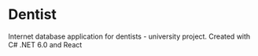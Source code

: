 # Dentist
Internet database application for dentists - university project.
Created with C# .NET 6.0 and React
